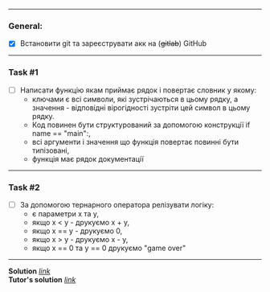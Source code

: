 
---
### General:
- [x] Встановити git та зареєструвати акк на (~~gitlab~~) GitHub
---
### Task #1
- [ ] Написати функцію якам приймає рядок і повертає словник у якому:
   - ключами є всі символи, які зустрічаються в цьому рядку, а значення - відповідні вірогідності зустріти цей символ в цьому рядку.
   - Код повинен бути структурований за допомогою конструкції if name == "main":, 
   - всі аргументи і значення що функція повертає повинні бути типізовані,
   - функція має рядок документації
---
### Task #2
- [ ] За допомогою тернарного оператора релізувати логіку:
   - є параметри x та у, 
   - якщо x < y - друкуємо x + y, 
   - якщо x == y - друкуємо 0, 
   - якщо x > y - друкуємо x - y, 
   - якщо x == 0 та y == 0 друкуємо "game over"
---
**Solution** [*link*](hw_1.py)
\
**Tutor's solution** [*link*](tutor_solution_1.py)